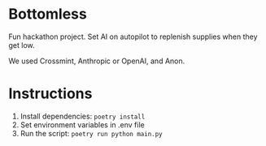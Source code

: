 # Bottomless
Fun hackathon project. Set AI on autopilot to replenish supplies when they get low.

We used Crossmint, Anthropic or OpenAI, and Anon.

# Instructions

1. Install dependencies: `poetry install`
2. Set environment variables in .env file
3. Run the script: `poetry run python main.py`
